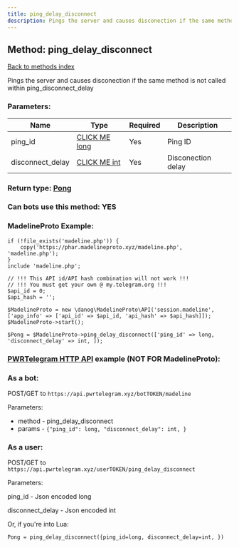 ```yaml
---
title: ping_delay_disconnect
description: Pings the server and causes disconection if the same method is not called within ping_disconnect_delay
---
```

## Method: ping\_delay\_disconnect  
[Back to methods index](index.md)


Pings the server and causes disconection if the same method is not called within ping_disconnect_delay

### Parameters:

| Name     |    Type       | Required | Description |
|----------|---------------|----------|-------------|
|ping\_id|[CLICK ME long](../types/long.md) | Yes|Ping ID|
|disconnect\_delay|[CLICK ME int](../types/int.md) | Yes|Disconection delay|


### Return type: [Pong](../types/Pong.md)

### Can bots use this method: **YES**


### MadelineProto Example:


```
if (!file_exists('madeline.php')) {
    copy('https://phar.madelineproto.xyz/madeline.php', 'madeline.php');
}
include 'madeline.php';

// !!! This API id/API hash combination will not work !!!
// !!! You must get your own @ my.telegram.org !!!
$api_id = 0;
$api_hash = '';

$MadelineProto = new \danog\MadelineProto\API('session.madeline', ['app_info' => ['api_id' => $api_id, 'api_hash' => $api_hash]]);
$MadelineProto->start();

$Pong = $MadelineProto->ping_delay_disconnect(['ping_id' => long, 'disconnect_delay' => int, ]);
```

### [PWRTelegram HTTP API](https://pwrtelegram.xyz) example (NOT FOR MadelineProto):

### As a bot:

POST/GET to `https://api.pwrtelegram.xyz/botTOKEN/madeline`

Parameters:

* method - ping_delay_disconnect
* params - `{"ping_id": long, "disconnect_delay": int, }`



### As a user:

POST/GET to `https://api.pwrtelegram.xyz/userTOKEN/ping_delay_disconnect`

Parameters:

ping_id - Json encoded long

disconnect_delay - Json encoded int




Or, if you're into Lua:

```
Pong = ping_delay_disconnect({ping_id=long, disconnect_delay=int, })
```

